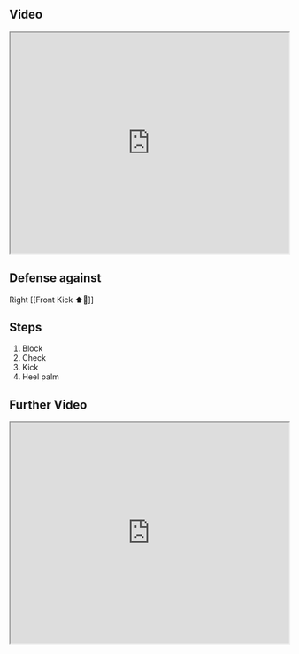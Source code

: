 ## Video

<iframe src="https://www.youtube.com/embed/ZGfyL70STUs" width="100%" height="400"></iframe>

## Defense against

Right [[Front Kick ⬆️🦵]]

## Steps

1. Block
2. Check
3. Kick
4. Heel palm

## Further Video

<iframe src="https://www.youtube.com/embed/IXZ6kr4VHQw?start=226&end=241" width="100%" height="400"></iframe>